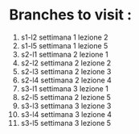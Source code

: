 # Branches to visit : 

1. s1-l2 settimana 1 lezione 2
2. s1-l5 settimana 1 lezione 5
3. s2-l1 settimana 2 lezione 1
4. s2-l2 settimana 2 lezione 2
5. s2-l3 settimana 2 lezione 3
6. s2-l4 settimana 2 lezione 4
7. s3-l1 settimana 3 lezione 1
8. s2-l5 settimana 2 lezione 5
9. s3-l3 settimana 3 lezione 3
10. s3-l4 settimana 3 lezione 4
11. s3-l5 settimana 3 lezione 5

